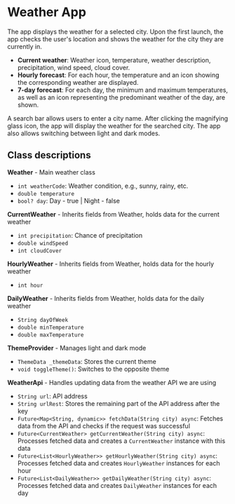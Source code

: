 # Weather App

The app displays the weather for a selected city. Upon the first launch, the app checks the user's location and shows the weather for the city they are currently in.

- **Current weather**: Weather icon, temperature, weather description, precipitation, wind speed, cloud cover.
- **Hourly forecast**: For each hour, the temperature and an icon showing the corresponding weather are displayed.
- **7-day forecast**: For each day, the minimum and maximum temperatures, as well as an icon representing the predominant weather of the day, are shown.

A search bar allows users to enter a city name. After clicking the magnifying glass icon, the app will display the weather for the searched city. The app also allows switching between light and dark modes.

## Class descriptions

**Weather** - Main weather class
- `int weatherCode`: Weather condition, e.g., sunny, rainy, etc.
- `double temperature`
- `bool? day`: Day - true | Night - false

**CurrentWeather** - Inherits fields from Weather, holds data for the current weather
- `int precipitation`: Chance of precipitation
- `double windSpeed`
- `int cloudCover`

**HourlyWeather** - Inherits fields from Weather, holds data for the hourly weather
- `int hour`

**DailyWeather** - Inherits fields from Weather, holds data for the daily weather
- `String dayOfWeek`
- `double minTemperature`
- `double maxTemperature`

**ThemeProvider** - Manages light and dark mode
- `ThemeData _themeData`: Stores the current theme
- `void toggleTheme()`: Switches to the opposite theme

**WeatherApi** - Handles updating data from the weather API we are using
- `String url`: API address
- `String urlRest`: Stores the remaining part of the API address after the key
- `Future<Map<String, dynamic>> fetchData(String city) async`: Fetches data from the API and checks if the request was successful
- `Future<CurrentWeather> getCurrentWeather(String city) async`: Processes fetched data and creates a `CurrentWeather` instance with this data
- `Future<List<HourlyWeather>> getHourlyWeather(String city) async`: Processes fetched data and creates `HourlyWeather` instances for each hour
- `Future<List<DailyWeather>> getDailyWeather(String city) async`: Processes fetched data and creates `DailyWeather` instances for each day
